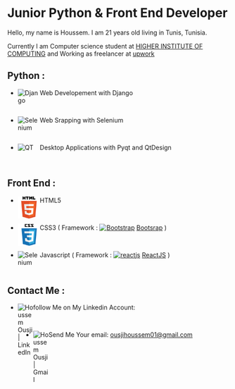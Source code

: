 # Junior Python & Front End Developer

Hello, my name is Houssem. I am 21 years old living in Tunis, Tunisia.

Currently I am Computer science student at [HIGHER INSTITUTE OF COMPUTING](http://www.isi.rnu.tn/) and Working as freelancer at [upwork](https://www.upwork.com/freelancers/~01f1404315d569d5be?viewMode=1)


## Python :
* [<img align="left" alt="Django" width="50px" src="https://eduscol.education.fr/bac-a-sable/contributeurs/django-logo-negative.png/@@images/image.png" />]()Web Developement with Django 

<br />

* [<img align="left" alt="Selenium" width="50px" src="https://user-images.githubusercontent.com/86334640/127400876-3cb2990c-e2bb-4a1c-942c-15f3f59a0026.png" />]()Web Srapping with Selenium

<br/>

* [<img align="left" alt="QT" width="50px" src="https://user-images.githubusercontent.com/86334640/127401070-bb8f6c64-9e89-4dc0-bea8-070edd921c67.png" />]()Desktop Applications with Pyqt and QtDesign

<br />

## Front End :
* [<img align="left" alt="Django" width="50px" src="https://raw.githubusercontent.com/github/explore/80688e429a7d4ef2fca1e82350fe8e3517d3494d/topics/html/html.png" />]()HTML5

<br />

* [<img align="left" alt="Selenium" width="50px" src="https://raw.githubusercontent.com/github/explore/80688e429a7d4ef2fca1e82350fe8e3517d3494d/topics/css/css.png" />]()CSS3 ( Framework : [<img  alt="Bootstrap" width="26px" src="https://cdn.worldvectorlogo.com/logos/bootstrap-4.svg" />]()  [Bootsrap](https://getbootstrap.com/) )



<br/>

* [<img align="left" alt="Selenium" width="50px" src="https://user-images.githubusercontent.com/86334640/127403785-c3e37211-3145-49c8-8f13-f17385b3ac8a.png" />]()Javascript ( Framework : [<img  alt="reactjs" width="26px" src="https://user-images.githubusercontent.com/86334640/127403040-4cc53854-3f2c-439c-a4fa-72e310ac9366.png" />]()  [ReactJS](https://fr.reactjs.org/) )
<br />

## Contact Me :
* follow Me on My Linkedin Account: [<img align="left" alt="Houssem Ousji | LinkedIn" width="35px" src="https://user-images.githubusercontent.com/86334640/159136901-079c3126-3cff-412f-87e4-0f79f37856d8.svg" />](https://www.linkedin.com/in/ousji-houssem-601532206/)

<br />

* Send Me Your email: [<img align="left" alt="Houssem Ousji | Gmail" width="35px" src="https://user-images.githubusercontent.com/86334640/159136960-909f8ba6-bb3a-4809-9939-dc96a403ed97.svg" />]()ousjihoussem01@gmail.com
